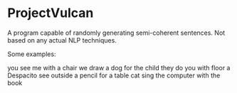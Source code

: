 # ProjectVulcan
A program capable of randomly generating semi-coherent sentences.
Not based on any actual NLP techniques.

Some examples:
<p>
  you see me with a chair
  we draw a dog for the child
  they do you with floor
  a Despacito see outside a pencil for a table
  cat sing the computer with the book
</p>
